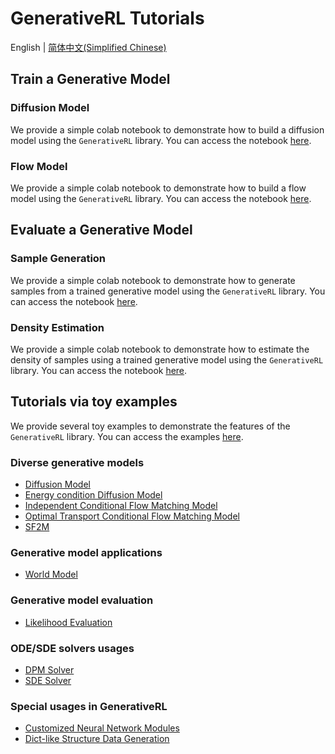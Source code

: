 # GenerativeRL Tutorials

English | [简体中文(Simplified Chinese)](https://github.com/zjowowen/GenerativeRL_Preview/tree/main/grl_pipelines/tutorials/README.zh.md)

## Train a Generative Model

### Diffusion Model

We provide a simple colab notebook to demonstrate how to build a diffusion model using the `GenerativeRL` library. You can access the notebook [here](https://colab.research.google.com/drive/18yHUAmcMh_7xq2U6TBCtcLKX2y4YvNyk#scrollTo=aqtDAvG6cQ1V).

### Flow Model

We provide a simple colab notebook to demonstrate how to build a flow model using the `GenerativeRL` library. You can access the notebook [here](https://colab.research.google.com/drive/1vrxREVXKsSbnsv9G2CnKPVvrbFZleElI?usp=drive_link).

## Evaluate a Generative Model

### Sample Generation

We provide a simple colab notebook to demonstrate how to generate samples from a trained generative model using the `GenerativeRL` library. You can access the notebook [here](https://colab.research.google.com/drive/16jQhf1BDjtToxMZ4lDxB4IwGdRmr074j?usp=sharing).

### Density Estimation

We provide a simple colab notebook to demonstrate how to estimate the density of samples using a trained generative model using the `GenerativeRL` library. You can access the notebook [here](https://colab.research.google.com/drive/1zHsW13n338YqX87AIWG26KLC4uKQL1ZP?usp=sharing).

## Tutorials via toy examples

We provide several toy examples to demonstrate the features of the `GenerativeRL` library. You can access the examples [here](https://github.com/zjowowen/GenerativeRL_Preview/tree/main/grl_pipelines/tutorials/).

### Diverse generative models

- [Diffusion Model](https://github.com/zjowowen/GenerativeRL_Preview/tree/main/grl_pipelines/tutorials/toy_examples/generative_models/swiss_roll_diffusion.py)
- [Energy condition Diffusion Model](https://github.com/zjowowen/GenerativeRL_Preview/tree/main/grl_pipelines/tutorials/toy_examples/generative_models/swiss_roll_energy_condition.py)
- [Independent Conditional Flow Matching Model](https://github.com/zjowowen/GenerativeRL_Preview/tree/main/grl_pipelines/tutorials/toy_examples/generative_models/swiss_roll_icfm.py)
- [Optimal Transport Conditional Flow Matching Model](https://github.com/zjowowen/GenerativeRL_Preview/tree/main/grl_pipelines/tutorials/toy_examples/generative_models/swiss_roll_otcfm.py)
- [SF2M](https://github.com/zjowowen/GenerativeRL_Preview/tree/main/grl_pipelines/tutorials/toy_examples/generative_models/swiss_roll_otcfm.py)

### Generative model applications

- [World Model](https://github.com/zjowowen/GenerativeRL_Preview/tree/main/grl_pipelines/tutorials/toy_examples/applications/swiss_roll_world_model.py)

### Generative model evaluation

- [Likelihood Evaluation](https://github.com/zjowowen/GenerativeRL_Preview/tree/main/grl_pipelines/tutorials/toy_examples/metrics/swiss_roll_likelihood.py)

### ODE/SDE solvers usages

- [DPM Solver](https://github.com/zjowowen/GenerativeRL_Preview/tree/main/grl_pipelines/tutorials/toy_examples/solvers/swiss_roll_dpmsolver.py)
- [SDE Solver](https://github.com/zjowowen/GenerativeRL_Preview/tree/main/grl_pipelines/tutorials/toy_examples/solvers/swiss_roll_sdesolver.py)

### Special usages in GenerativeRL

- [Customized Neural Network Modules](https://github.com/zjowowen/GenerativeRL_Preview/tree/main/grl_pipelines/tutorials/toy_examples/special_usages/customized_modules.py)
- [Dict-like Structure Data Generation](https://github.com/zjowowen/GenerativeRL_Preview/tree/main/grl_pipelines/tutorials/toy_examples/special_usages/dict_tensor_ode.py)
